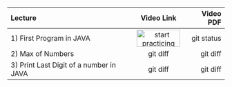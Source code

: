 | Lecture | Video Link | Video PDF |
| :---         |     :---:      |          ---: |
| 1) First Program in JAVA   | <a href="https://www.youtube.com/watch?v=psQmOFb23Ok&t=388s"> <img align="center" src="https://www.pngall.com/wp-content/uploads/2016/05/Click-Here-PNG-HD.png" alt="start practicing"  height="40" width="100" /> </a> <br>    | git status    |
| 2) Max of Numbers     | git diff       | git diff      |
| 3) Print Last Digit of a number in JAVA     | git diff       | git diff      |

